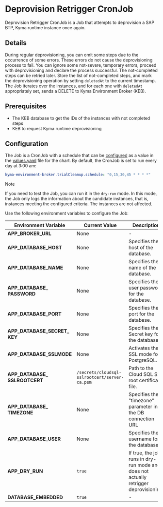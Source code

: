# Deprovision Retrigger CronJob

Deprovision Retrigger CronJob is a Job that attempts to deprovision a SAP BTP, Kyma runtime instance once again.

## Details

During regular deprovisioning, you can omit some steps due to the occurrence of some errors. These errors do not cause the deprovisioning process to fail.
You can ignore some not-severe, temporary errors, proceed with deprovisioning and declare the process successful. The not-completed steps
can be retried later. Store the list of not-completed steps, and mark the deprovisioning operation by setting `deletedAt` to the current timestamp.
The Job iterates over the instances, and for each one with `deletedAt` appropriately set, sends a DELETE to Kyma Environment Broker (KEB).  

## Prerequisites

* The KEB database to get the IDs of the instances with not completed steps
* KEB to request Kyma runtime deprovisioning

## Configuration

The Job is a CronJob with a schedule that can be [configured](https://kubernetes.io/docs/concepts/workloads/controllers/cron-jobs/#cron-schedule-syntax) as a value in the [values.yaml](../../resources/keb/values.yaml) file for the chart.
By default, the CronJob is set to run every day at 3:00 am:

```yaml  
kyma-environment-broker.trialCleanup.schedule: "0,15,30,45 * * * *"
```

> [!NOTE]
> If you need to test the Job, you can run it in the `dry-run` mode.
> In this mode, the Job only logs the information about the candidate instances, that is, instances meeting the configured criteria. The instances are not affected.

Use the following environment variables to configure the Job:

| Environment Variable | Current Value | Description |
|---------------------|------------------------------|---------------------------------------------------------------|
| **APP_BROKER_URL** | None | - |
| **APP_DATABASE_HOST** | None | Specifies the host of the database. |
| **APP_DATABASE_NAME** | None | Specifies the name of the database. |
| **APP_DATABASE_&#x200b;PASSWORD** | None | Specifies the user password for the database. |
| **APP_DATABASE_PORT** | None | Specifies the port for the database. |
| **APP_DATABASE_SECRET_&#x200b;KEY** | None | Specifies the Secret key for the database. |
| **APP_DATABASE_SSLMODE** | None | Activates the SSL mode for PostgreSQL. |
| **APP_DATABASE_&#x200b;SSLROOTCERT** | <code>/secrets/cloudsql-sslrootcert/server-ca.pem</code> | Path to the Cloud SQL SSL root certificate file. |
| **APP_DATABASE_&#x200b;TIMEZONE** | None | Specifies the "timezone" parameter in the DB connection URL |
| **APP_DATABASE_USER** | None | Specifies the username for the database. |
| **APP_DRY_RUN** | <code>true</code> | If true, the job runs in dry-run mode and does not actually retrigger deprovisioning. |
| **DATABASE_EMBEDDED** | <code>true</code> | - |
